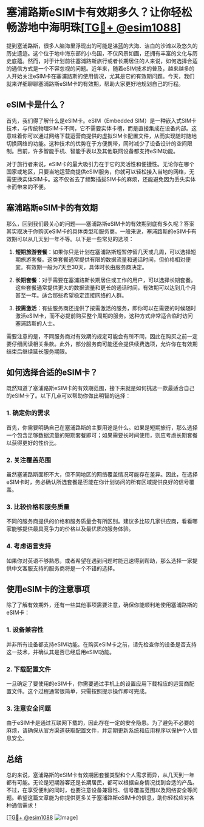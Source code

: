 # 塞浦路斯eSIM卡有效期多久？让你轻松畅游地中海明珠[[TG💪+ @esim1088](https://t.me/s/esim1088)]

提到塞浦路斯，很多人脑海里浮现出的可能是湛蓝的大海、洁白的沙滩以及悠久的历史遗迹。这个位于地中海东部的小岛国，不仅风景如画，还拥有丰富的文化与历史底蕴。然而，对于计划前往塞浦路斯旅行或者长期居住的人来说，如何选择合适的通信方式是一个不容忽视的问题。近年来，随着eSIM技术的普及，越来越多的人开始关注eSIM卡在塞浦路斯的使用情况，尤其是它的有效期问题。今天，我们就来详细聊聊塞浦路斯eSIM卡的有效期，帮助大家更好地规划自己的行程。

## eSIM卡是什么？

首先，我们得了解什么是eSIM卡。eSIM（Embedded SIM）是一种嵌入式SIM卡技术，与传统物理SIM卡不同，它不需要实体卡槽，而是直接集成在设备内部。这意味着你可以通过网络下载运营商提供的虚拟SIM卡配置文件，从而实现随时随地切换网络的功能。这种技术的优势在于方便携带，同时减少了设备设计的空间限制。目前，许多智能手机、智能手表以及其他联网设备都支持eSIM功能。

对于旅行者来说，eSIM卡的最大吸引力在于它的灵活性和便捷性。无论你在哪个国家或地区，只要当地运营商提供eSIM服务，你就可以轻松接入当地的网络，无需更换实体SIM卡。这不仅省去了频繁插拔SIM卡的麻烦，还能避免因为丢失实体卡而带来的不便。

## 塞浦路斯eSIM卡的有效期

那么，回到我们最关心的问题——塞浦路斯eSIM卡的有效期到底有多久呢？答案其实取决于你购买eSIM卡的具体类型和服务商。一般来说，塞浦路斯的eSIM卡有效期可以从几天到一年不等。以下是一些常见的选项：

1. **短期旅游套餐**：如果你只是计划在塞浦路斯短暂停留几天或几周，可以选择短期旅游套餐。这类套餐通常提供有限的数据流量和通话时间，但价格相对便宜。有效期一般为7天至30天，具体时长由服务商决定。

2. **长期套餐**：对于需要在塞浦路斯长期居住或工作的用户，可以选择长期套餐。这些套餐通常提供更大的数据流量和更长的通话时间，有效期可以达到几个月甚至一年。适合那些希望稳定连接网络的人群。

3. **按需激活**：有些服务商还提供了按需激活的服务，即你可以在需要的时候随时激活eSIM卡，而不必提前购买整个周期的服务。这种方式非常适合临时访问塞浦路斯的人士。

需要注意的是，不同服务商对有效期的规定可能会有所不同，因此在购买之前一定要仔细阅读相关条款。此外，部分服务商可能还会提供续费选项，允许你在有效期结束后继续延长服务期限。

## 如何选择合适的eSIM卡？

既然知道了塞浦路斯eSIM卡的有效期范围，接下来就是如何挑选一款最适合自己的eSIM卡了。以下几点可以帮助你做出明智的选择：

### 1. 确定你的需求

首先，你需要明确自己在塞浦路斯的主要用途是什么。如果是短期旅行，那么选择一个包含足够数据流量的短期套餐即可；如果需要长时间使用，则应考虑长期套餐以获得更好的性价比。

### 2. 关注覆盖范围

虽然塞浦路斯面积不大，但不同地区的网络覆盖情况可能存在差异。因此，在选择eSIM卡时，务必确认所选套餐是否能在你计划访问的所有区域提供良好的信号覆盖。

### 3. 比较价格和服务质量

不同的服务商提供的价格和服务质量会有所区别。建议多比较几家供应商，看看哪家能够提供最具竞争力的价格以及最优质的服务体验。

### 4. 考虑语言支持

如果你对英语不够熟悉，或者希望在遇到问题时能迅速得到帮助，那么选择一家提供中文客服支持的服务商将是一个不错的选择。

## 使用eSIM卡的注意事项

除了了解有效期外，还有一些其他事项需要注意，确保你能顺利地使用塞浦路斯的eSIM卡：

### 1. 设备兼容性

并非所有设备都支持eSIM功能。在购买eSIM卡之前，请先检查你的设备是否支持这一技术，并确认其是否已经启用eSIM功能。

### 2. 下载配置文件

一旦确定了要使用的eSIM卡，你需要通过手机上的设置应用下载相应的运营商配置文件。这个过程通常很简单，只需按照提示操作即可完成。

### 3. 注意安全问题

由于eSIM卡是通过互联网下载的，因此存在一定的安全隐患。为了避免不必要的麻烦，请确保从官方渠道获取配置文件，并定期更新系统和应用程序以保护个人信息安全。

## 总结

总的来说，塞浦路斯的eSIM卡有效期因套餐类型和个人需求而异，从几天到一年都有可能。无论是短期游客还是长期居民，都可以根据自身情况找到合适的产品。不过，在享受便利的同时，也要注意设备兼容性、信号覆盖范围以及网络安全等问题。希望这篇文章能为你提供更多关于塞浦路斯eSIM卡的信息，助你轻松应对各种通信需求！

[[TG💪+ @esim1088](https://t.me/s/esim1088) ![Image](https://i.postimg.cc/4NQfJmqS/Snipaste-2025-05-13-00-14-12.png)]